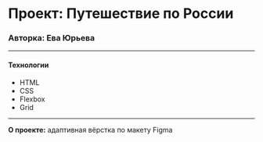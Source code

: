 # Проект: Путешествие по России

### Авторка: Ева Юрьева

------

#### Технологии

* HTML
* CSS
* Flexbox
* Grid

------

**О проекте:** адаптивная вёрстка по макету Figma
